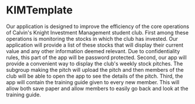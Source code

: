 # KIMTemplate

Our application is designed to improve the efficiency of the core operations of Calvin's Knight Investment Management student club. First among these operations is monitoring the stocks in which the club has invested. Our application will provide a list of these stocks that will display their current value and any other information deemed relevant. Due to confidentiality rules, this part of the app will be password protected. Second, our app will provide a convenient way to display the club's weekly stock pitches. The subgroup making the pitch will upload the pitch and then members of the club will be able to open the app to see the details of the pitch. Third, the app will contain the training guide given to every new member. This will allow both save paper and allow members to easily go back and look at the training guide.
